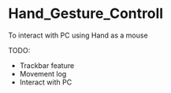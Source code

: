 # Hand_Gesture_Controll
To interact with PC using Hand as a mouse

TODO:
* Trackbar feature
* Movement log
* Interact with PC
